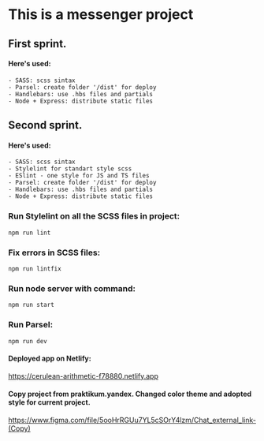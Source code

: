 # This is a messenger project

## First sprint.
#### Here's used:
    - SASS: scss sintax
    - Parsel: create folder '/dist' for deploy
    - Handlebars: use .hbs files and partials
    - Node + Express: distribute static files

## Second sprint.
#### Here's used:
    - SASS: scss sintax
    - Stylelint for standart style scss
    - ESlint - one style for JS and TS files
    - Parsel: create folder '/dist' for deploy
    - Handlebars: use .hbs files and partials
    - Node + Express: distribute static files

### Run Stylelint on all the SCSS files in project:
`npm run lint`

### Fix errors in SCSS files:
`npm run lintfix`

### Run node server with command:
`npm run start`

### Run Parsel:
`npm run dev`

#### Deployed app on Netlify:
https://cerulean-arithmetic-f78880.netlify.app

#### Copy project from praktikum.yandex. Changed color theme and adopted style for current project. 
https://www.figma.com/file/5ooHrRGUu7YL5cSOrY4lzm/Chat_external_link-(Copy)
